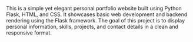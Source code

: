 This is a simple yet elegant personal portfolio website built using Python Flask, HTML, and CSS. It showcases basic web development and backend rendering using the Flask framework. The goal of this project is to display personal information, skills, projects, and contact details in a clean and responsive format.
